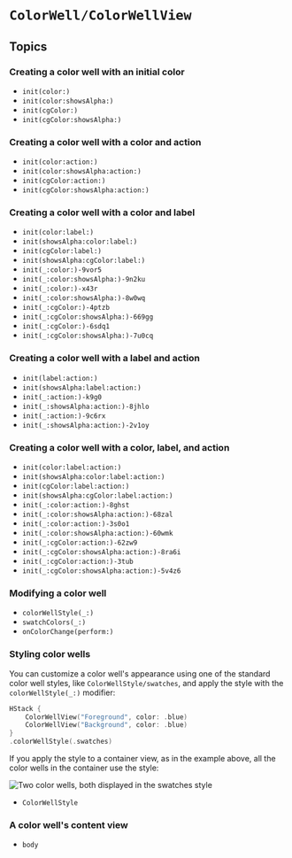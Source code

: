 # ``ColorWell/ColorWellView``

## Topics

### Creating a color well with an initial color

- ``init(color:)``
- ``init(color:showsAlpha:)``
- ``init(cgColor:)``
- ``init(cgColor:showsAlpha:)``

### Creating a color well with a color and action

- ``init(color:action:)``
- ``init(color:showsAlpha:action:)``
- ``init(cgColor:action:)``
- ``init(cgColor:showsAlpha:action:)``

### Creating a color well with a color and label

- ``init(color:label:)``
- ``init(showsAlpha:color:label:)``
- ``init(cgColor:label:)``
- ``init(showsAlpha:cgColor:label:)``
- ``init(_:color:)-9vor5``
- ``init(_:color:showsAlpha:)-9n2ku``
- ``init(_:color:)-x43r``
- ``init(_:color:showsAlpha:)-8w0wq``
- ``init(_:cgColor:)-4ptzb``
- ``init(_:cgColor:showsAlpha:)-669gg``
- ``init(_:cgColor:)-6sdq1``
- ``init(_:cgColor:showsAlpha:)-7u0cq``

### Creating a color well with a label and action

- ``init(label:action:)``
- ``init(showsAlpha:label:action:)``
- ``init(_:action:)-k9g0``
- ``init(_:showsAlpha:action:)-8jhlo``
- ``init(_:action:)-9c6rx``
- ``init(_:showsAlpha:action:)-2v1oy``

### Creating a color well with a color, label, and action

- ``init(color:label:action:)``
- ``init(showsAlpha:color:label:action:)``
- ``init(cgColor:label:action:)``
- ``init(showsAlpha:cgColor:label:action:)``
- ``init(_:color:action:)-8ghst``
- ``init(_:color:showsAlpha:action:)-68zal``
- ``init(_:color:action:)-3s0o1``
- ``init(_:color:showsAlpha:action:)-60wmk``
- ``init(_:cgColor:action:)-62zw9``
- ``init(_:cgColor:showsAlpha:action:)-8ra6i``
- ``init(_:cgColor:action:)-3tub``
- ``init(_:cgColor:showsAlpha:action:)-5v4z6``

### Modifying a color well

- ``colorWellStyle(_:)``
- ``swatchColors(_:)``
- ``onColorChange(perform:)``

### Styling color wells

You can customize a color well's appearance using one of the standard color well styles, like ``ColorWellStyle/swatches``, and apply the style with the ``colorWellStyle(_:)`` modifier:

```swift
HStack {
    ColorWellView("Foreground", color: .blue)
    ColorWellView("Background", color: .blue)
}
.colorWellStyle(.swatches)
```

If you apply the style to a container view, as in the example above, all the color wells in the container use the style:

![Two color wells, both displayed in the swatches style](swatches-style)

- ``ColorWellStyle``

### A color well's content view

- ``body``

